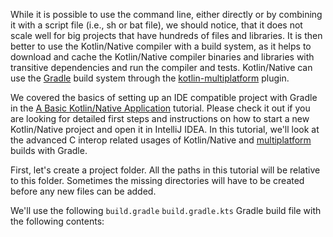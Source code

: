 
While it is possible to use the command line, either directly or
by combining it with a script file (i.e., sh or bat file), we should notice,
that it does not scale well for big projects that have hundreds of files and libraries.
It is then better to use the Kotlin/Native compiler with a build system, as it
helps to download and cache the Kotlin/Native compiler binaries and libraries with
transitive dependencies and run the compiler and tests.
Kotlin/Native can use the [Gradle](https://gradle.org) build system through the
[kotlin-multiplatform](/docs/reference/building-mpp-with-gradle.html) plugin.

We covered the basics of setting up an IDE compatible project with Gradle in the
[A Basic Kotlin/Native Application](basic-kotlin-native-app.html#create-gradle-project)
tutorial. Please check it out if you are looking for detailed first steps
and instructions on how to start a new Kotlin/Native project and open it in IntelliJ IDEA.
In this tutorial, we'll look at the advanced C interop related usages of Kotlin/Native 
and
[multiplatform](/docs/reference/building-mpp-with-gradle.html)
builds with Gradle.

First, let's create a project folder. All the paths in this tutorial will be relative to this folder. Sometimes
the missing directories will have to be created before any new files can be added.

We'll use the following 
<span class="multi-language-span" data-lang="groovy">
`build.gradle` 
</span>
<span class="multi-language-span" data-lang="kotlin">
`build.gradle.kts` 
</span>
Gradle build file with the following contents: